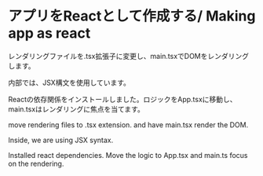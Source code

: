 # アプリをReactとして作成する/ Making app as react

レンダリングファイルを.tsx拡張子に変更し、main.tsxでDOMをレンダリングします。

内部では、JSX構文を使用しています。

Reactの依存関係をインストールしました。ロジックをApp.tsxに移動し、main.tsxはレンダリングに焦点を当てます。

move rendering files to .tsx extension. 
and have main.tsx render the DOM. 


Inside, we are using JSX syntax.


Installed react dependencies.
Move the logic to App.tsx and main.ts focus on the rendering.


